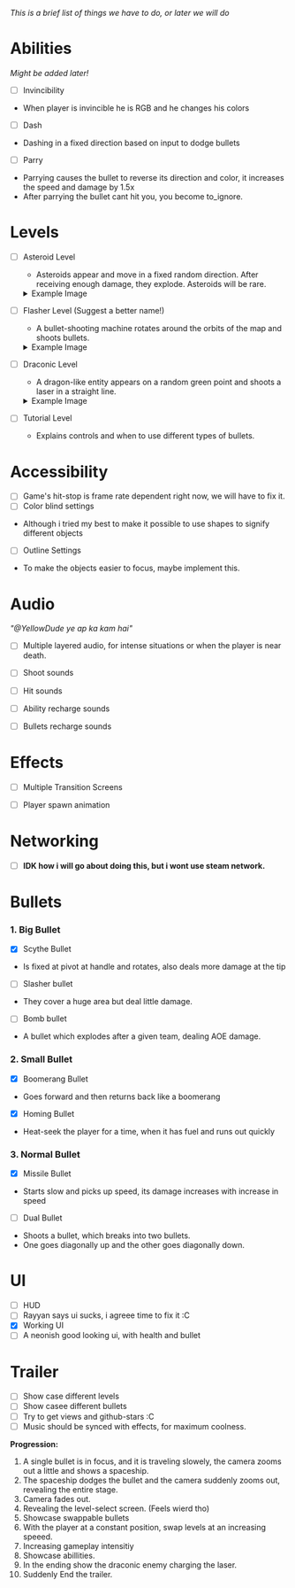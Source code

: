 *This is a brief list of things we have to do, or later we will do*

# Abilities
*Might be added later!*

- [ ] Invincibility 
- When player is invincible he is RGB and he changes his colors

- [ ] Dash
- Dashing in a fixed direction based on input to dodge bullets

- [ ] Parry
- Parrying causes the bullet to reverse its direction and color, it increases the speed and damage by 1.5x
- After parrying the bullet cant hit you, you become to_ignore.


# Levels

- [ ] Asteroid Level  
  - Asteroids appear and move in a fixed random direction. After receiving enough damage, they explode. Asteroids will be rare.
  <details>
	<summary>Example Image</summary>

	![Asteroid Level Image](asteroid-level.png)
   
  </details>
  

- [ ] Flasher Level (Suggest a better name!)  
  - A bullet-shooting machine rotates around the orbits of the map and shoots bullets.  
  <details>
	<summary>Example Image</summary>

	![Flasher Level Image](flasher-level.png)
   
  </details>

- [ ] Draconic Level  
  - A dragon-like entity appears on a random green point and shoots a laser in a straight line.  
   <details>
	<summary>Example Image</summary>

	![Draconic Level Image](draconic-level.png)
   
  </details>

- [ ] Tutorial Level  
  - Explains controls and when to use different types of bullets.



# Accessibility
- [ ] Game's hit-stop is frame rate dependent right now, we will have to fix it.
- [ ] Color blind settings
- Although i tried my best to make it possible to use shapes to signify different objects
- [ ] Outline Settings
- To make the objects easier to focus, maybe implement this.


# Audio
*"@YellowDude ye ap ka kam hai"*
- [ ] Multiple layered audio, for intense situations or when the player is near death.
- [ ] Shoot sounds
- [ ] Hit sounds
- [ ] Ability recharge sounds
- [ ] Bullets recharge sounds


# Effects
- [ ] Multiple Transition Screens
- [ ] Player spawn animation


# Networking
- [ ] **IDK how i will go about doing this, but i wont use steam network.**


# Bullets

### 1. Big Bullet
- [x] Scythe Bullet
- Is fixed at pivot at handle and rotates, also deals more damage at the tip
  
- [ ] Slasher bullet
- They cover a huge area but deal little damage.
  
- [ ] Bomb bullet
- A bullet which explodes after a given team, dealing AOE damage.


### 2. Small Bullet
- [x] Boomerang Bullet
- Goes forward and then returns back like a boomerang
  
- [X] Homing Bullet
- Heat-seek the player for a time, when it has fuel and runs out quickly
  
### 3. Normal Bullet
- [X] Missile Bullet
- Starts slow and picks up speed, its damage increases with increase in speed
  
- [ ] Dual Bullet
- Shoots a bullet, which breaks into two bullets.
- One goes diagonally up and the other goes diagonally down.
      
# UI
- [ ] HUD
- [ ] Rayyan says ui sucks, i agreee time to fix it :C
- [X] Working UI
- [ ] A neonish good looking ui, with health and bullet 

# Trailer
- [ ] Show case different levels
- [ ] Show casee different bullets
- [ ] Try to get views and github-stars :C
- [ ] Music should be synced with effects, for maximum coolness.

**Progression:**
1. A single bullet is in focus, and it is traveling slowely, the camera zooms out a little and shows a spaceship.
2. The spaceship dodges the bullet and the camera suddenly zooms out, revealing the entire stage.
3. Camera fades out.
4. Revealing the level-select screen. (Feels wierd tho)
5. Showcase swappable bullets
6. With the player at a constant position, swap levels at an increasing speeed.
7. Increasing gameplay intensitiy
8. Showcase abillities.
9. In the ending show the draconic enemy charging the laser.
10. Suddenly End the trailer.

